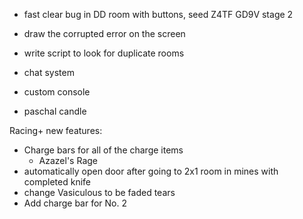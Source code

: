 - fast clear bug in DD room with buttons, seed Z4TF GD9V stage 2

- draw the corrupted error on the screen
- write script to look for duplicate rooms

- chat system
- custom console
- paschal candle

Racing+ new features:
- Charge bars for all of the charge items
	- Azazel's Rage
- automatically open door after going to 2x1 room in mines with completed knife
- change Vasiculous to be faded tears
- Add charge bar for No. 2
